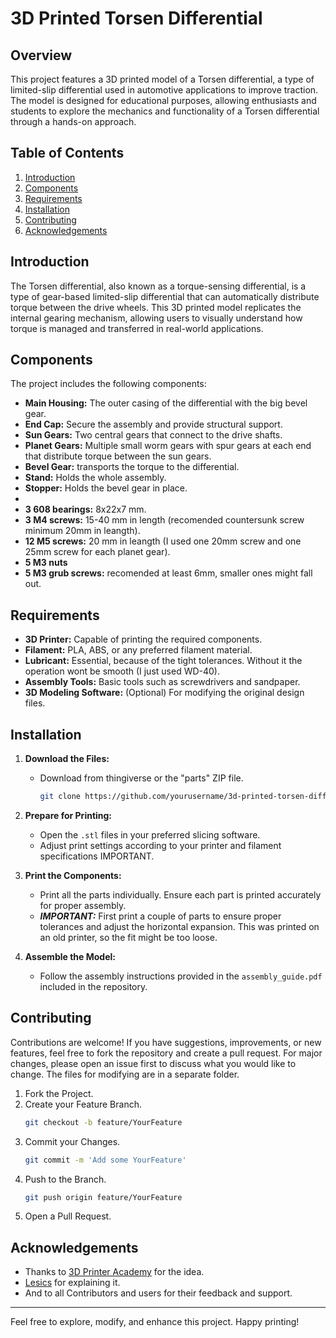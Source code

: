 # 3D Printed Torsen Differential

## Overview

This project features a 3D printed model of a Torsen differential, a type of limited-slip differential used in automotive applications to improve traction. The model is designed for educational purposes, allowing enthusiasts and students to explore the mechanics and functionality of a Torsen differential through a hands-on approach.

## Table of Contents

1. [Introduction](#introduction)
2. [Components](#components)
3. [Requirements](#requirements)
4. [Installation](#installation)
5. [Contributing](#contributing)
6. [Acknowledgements](#acknowledgements)

## Introduction

The Torsen differential, also known as a torque-sensing differential, is a type of gear-based limited-slip differential that can automatically distribute torque between the drive wheels. This 3D printed model replicates the internal gearing mechanism, allowing users to visually understand how torque is managed and transferred in real-world applications.

## Components

The project includes the following components:

- **Main Housing:** The outer casing of the differential with the big bevel gear.
- **End Cap:** Secure the assembly and provide structural support.
- **Sun Gears:** Two central gears that connect to the drive shafts.
- **Planet Gears:** Multiple small worm gears with spur gears at each end that distribute torque between the sun gears.
- **Bevel Gear:** transports the torque to the differential.
- **Stand:** Holds the whole assembly.
- **Stopper:** Holds the bevel gear in place.
-
- **3 608 bearings:** 8x22x7 mm.
- **3 M4 screws:** 15-40 mm in length (recomended countersunk screw minimum 20mm in leangth).
- **12 M5 screws:** 20 mm in leangth (I used one 20mm screw and one 25mm screw for each planet gear).
- **5 M3 nuts**
- **5 M3 grub screws:** recomended at least 6mm, smaller ones might fall out.

## Requirements

- **3D Printer:** Capable of printing the required components.
- **Filament:** PLA, ABS, or any preferred filament material.
- **Lubricant:** Essential, because of the tight tolerances. Without it the operation wont be smooth (I just used WD-40).
- **Assembly Tools:** Basic tools such as screwdrivers and sandpaper.
- **3D Modeling Software:** (Optional) For modifying the original design files.

## Installation

1. **Download the Files:**
   - Download from thingiverse or the "parts" ZIP file.
     ```sh
     git clone https://github.com/yourusername/3d-printed-torsen-differential.git
     ```

2. **Prepare for Printing:**
   - Open the `.stl` files in your preferred slicing software.
   - Adjust print settings according to your printer and filament specifications IMPORTANT.

3. **Print the Components:**
   - Print all the parts individually. Ensure each part is printed accurately for proper assembly.
   - ***IMPORTANT:*** First print a couple of parts to ensure proper tolerances and adjust the horizontal expansion.
     This was printed on an old printer, so the fit might be too loose.

4. **Assemble the Model:**
   - Follow the assembly instructions provided in the `assembly_guide.pdf` included in the repository.

## Contributing

Contributions are welcome! If you have suggestions, improvements, or new features, feel free to fork the repository and create a pull request. For major changes, please open an issue first to discuss what you would like to change. The files for modifying are in a separate folder.

1. Fork the Project.
2. Create your Feature Branch.
   ```sh
   git checkout -b feature/YourFeature
   ```
3. Commit your Changes.
   ```sh
   git commit -m 'Add some YourFeature'
   ```
4. Push to the Branch.
   ```sh
   git push origin feature/YourFeature
   ```
5. Open a Pull Request.

## Acknowledgements

- Thanks to [3D Printer Academy](https://www.youtube.com/watch?v=5XnS4gRoK-o) for the idea.
- [Lesics](https://www.youtube.com/watch?v=JEiSTzK-A2A) for explaining it.
- And to all Contributors and users for their feedback and support.

---

Feel free to explore, modify, and enhance this project. Happy printing!
